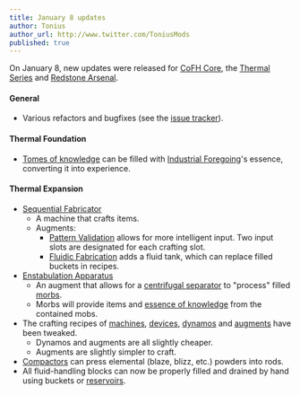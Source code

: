 ```yaml
---
title: January 8 updates
author: Tonius
author_url: http://www.twitter.com/ToniusMods
published: true
---
```


On January 8, new updates were released for [CoFH Core](/docs/cofh-core/), the
[Thermal Series](/docs/#thermal-series) and [Redstone
Arsenal](/docs/redstone-arsenal/).

#### General
* Various refactors and bugfixes (see the [issue
  tracker](https://github.com/CoFH/Feedback/issues?q=is%3Aissue+is%3Aclosed+label%3Afixed+sort%3Aupdated-desc)).

#### Thermal Foundation
* [Tomes of knowledge](/docs/thermal-foundation/tome-of-knowledge/) can be filled with [Industrial
  Foregoing](https://www.curseforge.com/minecraft/mc-mods/industrial-foregoing)'s
  essence, converting it into experience.

#### Thermal Expansion
* [Sequential Fabricator](/docs/thermal-expansion/sequential-fabricator/)
  * A machine that crafts items.
  * Augments:
    * [Pattern Validation](/docs/thermal-expansion/augment-pattern-validation/) allows for
      more intelligent input. Two input slots are designated for each crafting
      slot.
    * [Fluidic Fabrication](/docs/thermal-expansion/augment-fluidic-fabrication/) adds a fluid
      tank, which can replace filled buckets in recipes.
* [Enstabulation Apparatus](/docs/thermal-expansion/augment-enstabulation-apparatus/)
  * An augment that allows for a [centrifugal
    separator](/docs/thermal-expansion/centrifugal-separator/) to "process" filled
    [morbs](/docs/thermal-expansion/morb/).
  * Morbs will provide items and [essence of
    knowledge](/docs/thermal-foundation/essence-of-knowledge/) from the contained mobs.
* The crafting recipes of [machines](/docs/thermal-expansion/machines/),
  [devices](/docs/thermal-expansion/devices/), [dynamos](/docs/thermal-expansion/dynamos/) and
  [augments](/docs/thermal-expansion/augments/) have been tweaked.
  * Dynamos and augments are all slightly cheaper.
  * Augments are slightly simpler to craft.
* [Compactors](/docs/thermal-expansion/compactor/) can press elemental (blaze, blizz, etc.)
  powders into rods.
* All fluid-handling blocks can now be properly filled and drained by hand using
  buckets or [reservoirs](/docs/thermal-expansion/reservoir/).
